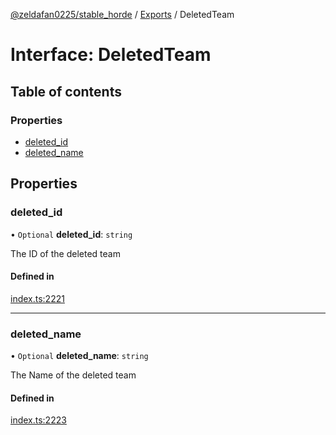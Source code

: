 [@zeldafan0225/stable_horde](../README.md) / [Exports](../modules.md) / DeletedTeam

# Interface: DeletedTeam

## Table of contents

### Properties

- [deleted\_id](DeletedTeam.md#deleted_id)
- [deleted\_name](DeletedTeam.md#deleted_name)

## Properties

### deleted\_id

• `Optional` **deleted\_id**: `string`

The ID of the deleted team

#### Defined in

[index.ts:2221](https://github.com/MrlolDev/stable_horde/blob/07c9e41/index.ts#L2221)

___

### deleted\_name

• `Optional` **deleted\_name**: `string`

The Name of the deleted team

#### Defined in

[index.ts:2223](https://github.com/MrlolDev/stable_horde/blob/07c9e41/index.ts#L2223)
